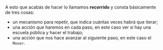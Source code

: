 A esto que acabás de hacer lo llamamos **recorrido** y consta básicamente de tres cosas:

* un mecanismo para repetir, que indica cuántas veces habrá que iterar;
* una acción que haremos en cada paso, en este caso ver si hay una escuela pública y hacer el trabajo;
* una acción que nos hace avanzar al siguiente paso, en este caso el `Mover`.